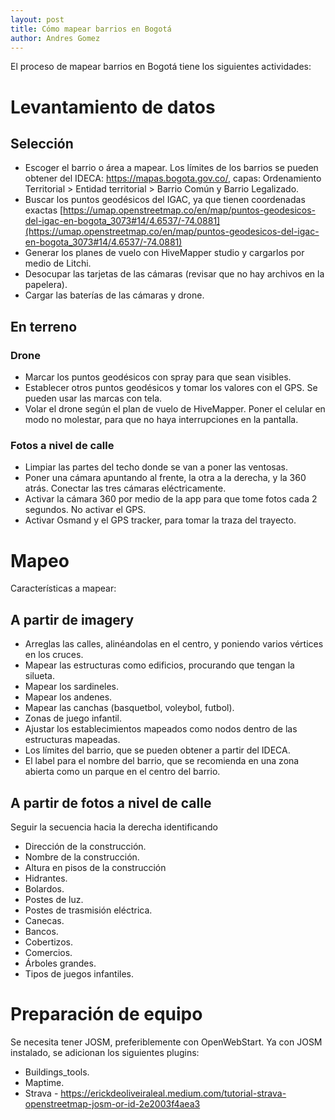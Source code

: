 ```yaml
---
layout: post
title: Cómo mapear barrios en Bogotá
author: Andres Gomez
---
```


El proceso de mapear barrios en Bogotá tiene los siguientes actividades:

# Levantamiento de datos

## Selección

- Escoger el barrio o área a mapear. Los límites de los barrios se pueden obtener del IDECA: https://mapas.bogota.gov.co/, capas: Ordenamiento Territorial > Entidad territorial > Barrio Común y Barrio Legalizado.
- Buscar los puntos geodésicos del IGAC, ya que tienen coordenadas exactas [https://umap.openstreetmap.co/en/map/puntos-geodesicos-del-igac-en-bogota_3073#14/4.6537/-74.0881](https://umap.openstreetmap.co/en/map/puntos-geodesicos-del-igac-en-bogota_3073#14/4.6537/-74.0881)
- Generar los planes de vuelo con HiveMapper studio y cargarlos por medio de Litchi.
- Desocupar las tarjetas de las cámaras (revisar que no hay archivos en la papelera).
- Cargar las baterías de las cámaras y drone.

## En terreno

### Drone

- Marcar los puntos geodésicos con spray para que sean visibles.
- Establecer otros puntos geodésicos y tomar los valores con el GPS. Se pueden usar las marcas con tela.
- Volar el drone según el plan de vuelo de HiveMapper. Poner el celular en modo no molestar, para que no haya interrupciones en la pantalla.

### Fotos a nivel de calle

- Limpiar las partes del techo donde se van a poner las ventosas.
- Poner una cámara apuntando al frente, la otra a la derecha, y la 360 atrás. Conectar las tres cámaras eléctricamente.
- Activar la cámara 360 por medio de la app para que tome fotos cada 2 segundos. No activar el GPS.
- Activar Osmand y el GPS tracker, para tomar la traza del trayecto.

# Mapeo

Características a mapear:

## A partir de imagery

- Arreglas las calles, alinéandolas en el centro, y poniendo varios vértices en los cruces.
- Mapear las estructuras como edificios, procurando que tengan la silueta.
- Mapear los sardineles.
- Mapear los andenes.
- Mapear las canchas (basquetbol, voleybol, futbol).
- Zonas de juego infantil.
- Ajustar los establecimientos mapeados como nodos dentro de las estructuras mapeadas.
- Los límites del barrio, que se pueden obtener a partir del IDECA.
- El label para el nombre del barrio, que se recomienda en una zona abierta como un parque en el centro del barrio.

## A partir de fotos a nivel de calle

Seguir la secuencia hacia la derecha identificando

- Dirección de la construcción.
- Nombre de la construcción.
- Altura en pisos de la construcción
- Hidrantes.
- Bolardos.
- Postes de luz.
- Postes de trasmisión eléctrica.
- Canecas.
- Bancos.
- Cobertizos.
- Comercios.
- Árboles grandes.
- Tipos de juegos infantiles.

# Preparación de equipo

Se necesita tener JOSM, preferiblemente con OpenWebStart. Ya con JOSM instalado, se adicionan los siguientes plugins:

* Buildings_tools.
* Maptime.
* Strava - https://erickdeoliveiraleal.medium.com/tutorial-strava-openstreetmap-josm-or-id-2e2003f4aea3


